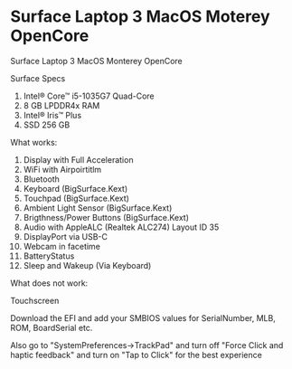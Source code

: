 # Surface Laptop 3 MacOS Moterey OpenCore
Surface Laptop 3 MacOS Monterey OpenCore

Surface Specs

1. Intel® Core™ i5-1035G7 Quad-Core
2. 8 GB LPDDR4x RAM
3. Intel® Iris™ Plus
4. SSD 256 GB


What works:

1. Display with Full Acceleration
2. WiFi with Airpoirtitlm
3. Bluetooth
4. Keyboard (BigSurface.Kext)
5. Touchpad (BigSurface.Kext)
6. Ambient Light Sensor (BigSurface.Kext)
7. Brigthness/Power Buttons (BigSurface.Kext)
8. Audio with AppleALC (Realtek	ALC274) Layout ID 35
9. DisplayPort via USB-C
10. Webcam in facetime
11. BatteryStatus
12. Sleep and Wakeup (Via Keyboard)

What does not work:

Touchscreen


Download the EFI and add your SMBIOS values for SerialNumber, MLB, ROM, BoardSerial etc.

Also go to "SystemPreferences->TrackPad" and turn off "Force Click and haptic feedback" and turn on "Tap to Click" for the best experience
